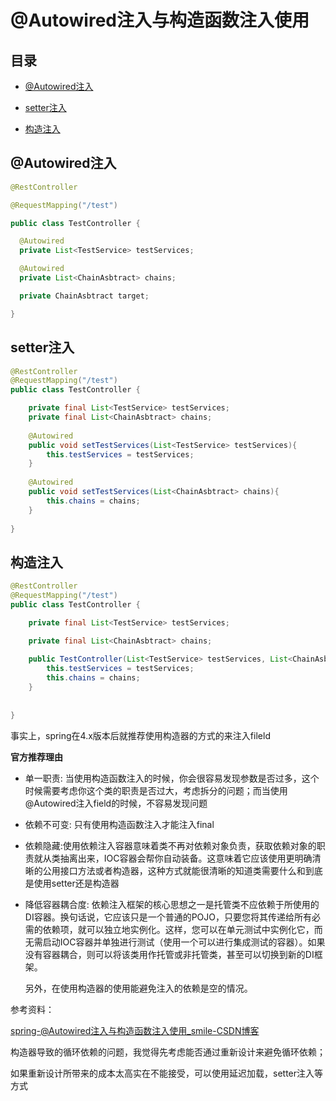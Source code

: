 # @Autowired注入与构造函数注入使用

## 目录

*   [@Autowired注入](#autowired注入)

*   [setter注入](#setter注入)

*   [构造注入](#构造注入)

## @Autowired注入

```java
@RestController

@RequestMapping("/test")

public class TestController {

  @Autowired
  private List<TestService> testServices;

  @Autowired
  private List<ChainAsbtract> chains;

  private ChainAsbtract target;

}
```

## setter注入

```java
@RestController
@RequestMapping("/test")
public class TestController {

    private final List<TestService> testServices;
    private final List<ChainAsbtract> chains;
 
    @Autowired
    public void setTestServices(List<TestService> testServices){
        this.testServices = testServices;
    }
 
    @Autowired
    public void setTestServices(List<ChainAsbtract> chains){
        this.chains = chains;
    }
    
}
```

## 构造注入

```java
@RestController
@RequestMapping("/test")
public class TestController {

    private final List<TestService> testServices;

    private final List<ChainAsbtract> chains;
 
    public TestController(List<TestService> testServices, List<ChainAsbtract> chains) {
        this.testServices = testServices;
        this.chains = chains;
    }
 
    
}
```

事实上，spring在4.x版本后就推荐使用构造器的方式的来注入fileld

**官方推荐理由**

*   单一职责: 当使用构造函数注入的时候，你会很容易发现参数是否过多，这个时候需要考虑你这个类的职责是否过大，考虑拆分的问题；而当使用@Autowired注入field的时候，不容易发现问题

*   依赖不可变: 只有使用构造函数注入才能注入final

*   依赖隐藏:使用依赖注入容器意味着类不再对依赖对象负责，获取依赖对象的职责就从类抽离出来，IOC容器会帮你自动装备。这意味着它应该使用更明确清晰的公用接口方法或者构造器，这种方式就能很清晰的知道类需要什么和到底是使用setter还是构造器

*   降低容器耦合度: 依赖注入框架的核心思想之一是托管类不应依赖于所使用的DI容器。换句话说，它应该只是一个普通的POJO，只要您将其传递给所有必需的依赖项，就可以独立地实例化。这样，您可以在单元测试中实例化它，而无需启动IOC容器并单独进行测试（使用一个可以进行集成测试的容器）。如果没有容器耦合，则可以将该类用作托管或非托管类，甚至可以切换到新的DI框架。

    另外，在使用构造器的使用能避免注入的依赖是空的情况。

参考资料：

[spring-@Autowired注入与构造函数注入使用\_smile-CSDN博客](https://blog.csdn.net/smilecjw/article/details/107669224 "spring-@Autowired注入与构造函数注入使用_smile-CSDN博客")

构造器导致的循环依赖的问题，我觉得先考虑能否通过重新设计来避免循环依赖；

如果重新设计所带来的成本太高实在不能接受，可以使用延迟加载，setter注入等方式
